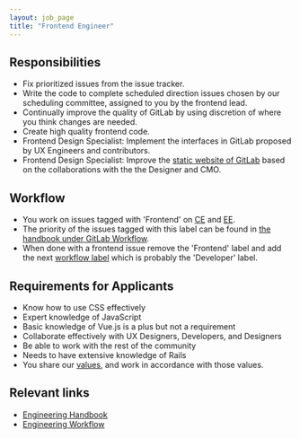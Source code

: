 ```yaml
---
layout: job_page
title: "Frontend Engineer"
---
```


## Responsibilities

* Fix prioritized issues from the issue tracker.
* Write the code to complete scheduled direction issues chosen by our scheduling committee, assigned to you by the frontend lead.
* Continually improve the quality of GitLab by using discretion of where you think changes are needed.
* Create high quality frontend code.
* Frontend Design Specialist: Implement the interfaces in GitLab proposed by UX Engineers and contributors.
* Frontend Design Specialist: Improve the [static website of GitLab](https://about.gitlab.com/) based on the collaborations with the the Designer and CMO.

## Workflow

- You work on issues tagged with 'Frontend' on [CE](https://gitlab.com/gitlab-org/gitlab-ce/issues?label_name=Frontend) and [EE](https://gitlab.com/gitlab-org/gitlab-ee/issues?label_name=Frontend).
- The priority of the issues tagged with this label can be found in [the handbook under GitLab Workflow](https://about.gitlab.com/handbook/#prioritize).
- When done with a frontend issue remove the 'Frontend' label and add the next [workflow label](https://gitlab.com/gitlab-org/gitlab-ce/blob/master/PROCESS.md#workflow-labels) which is probably the 'Developer' label.

## Requirements for Applicants

* Know how to use CSS effectively
* Expert knowledge of JavaScript
* Basic knowledge of Vue.js is a plus but not a requirement
* Collaborate effectively with UX Designers, Developers, and Designers
* Be able to work with the rest of the community
* Needs to have extensive knowledge of Rails
* You share our [values](/handbook/#values), and work in accordance with those values.

## Relevant links

- [Engineering Handbook](/handbook/engineering)
- [Engineering Workflow](/handbook/engineering/workflow)
